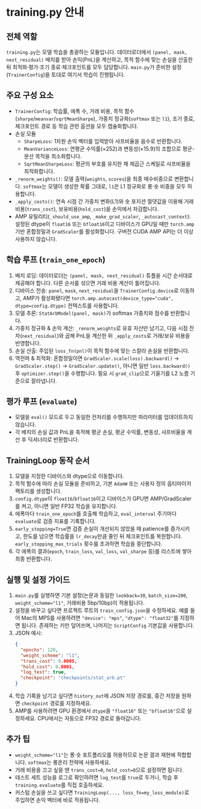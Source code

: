 # training.py 안내

## 전체 역할

`training.py`는 모델 학습을 총괄하는 모듈입니다. 데이터로더에서 `(panel, mask, next_residual)` 배치를 받아 손익(PnL)을 계산하고, 목적 함수에 맞는 손실을 산출한 뒤 최적화·평가·조기 종료·체크포인트를 모두 담당합니다. `main.py`가 준비한 설정(`TrainerConfig`)을 토대로 여기서 학습이 진행됩니다.

## 주요 구성 요소

- `TrainerConfig`: 학습률, 에폭 수, 거래 비용, 목적 함수(`sharpe`/`meanvar`/`sqrtMeanSharpe`), 가중치 정규화(`softmax` 또는 `l1`), 조기 종료, 체크포인트 경로 등 학습 관련 옵션을 모두 캡슐화합니다.
- 손실 모듈
  - `SharpeLoss`: 1차원 손익 벡터를 입력받아 샤프비율을 음수로 반환합니다.
  - `MeanVarianceLoss`: 연평균 수익률(×252)과 변동성(×15.9)의 조합으로 평균-분산 목적을 최소화합니다.
  - `SqrtMeanSharpeLoss`: 평균의 부호를 유지한 채 제곱근 스케일로 샤프비율을 최적화합니다.
- `_renorm_weights()`: 모델 출력(`weights`, `scores`)을 최종 매수비중으로 변환합니다. `softmax`는 모델이 생성한 확률 그대로, `l1`은 L1 정규화로 롱·숏 비중을 모두 허용합니다.
- `_apply_costs()`: 연속 시점 간 가중치 변화(L1)와 숏 포지션 절댓값을 이용해 거래비용(`trans_cost`), 보유비용(`hold_cost`)을 손익에서 차감합니다.
- AMP 유틸리티(`_should_use_amp`, `_make_grad_scaler`, `_autocast_context`): 설정된 dtype이 `float16` 또는 `bfloat16`이고 디바이스가 GPU일 때만 `torch.amp` 기반 혼합정밀과 `GradScaler`를 활성화합니다. 구버전 CUDA AMP API는 더 이상 사용하지 않습니다.

## 학습 루프 (`train_one_epoch`)

1. 배치 로딩: 데이터로더는 `(panel, mask, next_residual)` 튜플을 시간 순서대로 제공해야 합니다. 다른 순서를 섞으면 거래 비용 계산이 틀어집니다.
2. 디바이스 전송: `panel`, `mask`, `next_residual`을 `TrainerConfig.device`로 이동하고, AMP가 활성화됐다면 `torch.amp.autocast(device_type="cuda", dtype=config.dtype)` 컨텍스트를 사용합니다.
3. 모델 추론: `StatArbModel(panel, mask)`가 softmax 가중치와 점수를 반환합니다.
4. 가중치 정규화 & 손익 계산: `_renorm_weights`로 유효 자산만 남기고, 다음 시점 잔차(`next_residual`)와 곱해 PnL을 계산한 뒤 `_apply_costs`로 거래/보유 비용을 반영합니다.
5. 손실 산출: 주입된 `loss_fn(pnl)`이 목적 함수에 맞는 스칼라 손실을 반환합니다.
6. 역전파 & 최적화: 혼합정밀이면 `GradScaler.scale(loss).backward()` → `GradScaler.step()` → `GradScaler.update()`, 아니면 일반 `loss.backward()` 후 `optimizer.step()`을 수행합니다. 필요 시 `grad_clip`으로 기울기를 L2 노름 기준으로 잘라냅니다.

## 평가 루프 (`evaluate`)

- 모델을 `eval()` 모드로 두고 동일한 전처리를 수행하지만 파라미터를 업데이트하지 않습니다.
- 각 배치의 손실 값과 PnL을 축적해 평균 손실, 평균 수익률, 변동성, 샤프비율을 계산 후 딕셔너리로 반환합니다.

## TrainingLoop 동작 순서

1. 모델을 지정한 디바이스와 dtype으로 이동합니다.
2. 목적 함수에 따라 손실 모듈을 준비하고, 기본 `AdamW` 또는 사용자 정의 옵티마이저 팩토리를 생성합니다.
3. `config.dtype`이 `float16`/`bfloat16`이고 디바이스가 GPU면 AMP/GradScaler를 켜고, 아니면 일반 FP32 학습을 유지합니다.
4. 에폭마다 `train_one_epoch`를 호출해 학습하고, `eval_interval` 주기마다 `evaluate`로 검증 지표를 기록합니다.
5. `early_stopping=True`면 검증 손실이 개선되지 않았을 때 patience를 증가시키고, 한도를 넘으면 학습률을 `lr_decay`만큼 줄인 뒤 체크포인트를 복원합니다. `early_stopping_max_trials` 횟수를 초과하면 학습을 중단합니다.
6. 각 에폭의 결과(`epoch`, `train_loss`, `val_loss`, `val_sharpe` 등)를 리스트에 쌓아 최종 반환합니다.

## 실행 및 설정 가이드

1. `main.py`를 실행하면 기본 설정(논문과 동일한 `lookback=30`, `batch_size=200`, `weight_scheme="l1"`, 거래비용 5bp/10bp)이 적용됩니다.
2. 설정을 바꾸고 싶다면 프로젝트 루트의 `train_config.json`을 수정하세요. 예를 들어 Mac의 MPS를 사용하려면 `"device": "mps"`, `"dtype": "float32"`를 지정하면 됩니다. 존재하는 키만 덮어쓰며, 나머지는 `ScriptConfig` 기본값을 사용합니다.
3. JSON 예시:
   ```json
   {
     "epochs": 120,
     "weight_scheme": "l1",
     "trans_cost": 0.0005,
     "hold_cost": 0.0001,
     "log_test": true,
     "checkpoint": "checkpoints/stat_arb.pt"
   }
   ```
4. 학습 기록을 남기고 싶다면 `history_out`에 JSON 저장 경로를, 중간 저장을 원하면 `checkpoint` 경로를 지정하세요.
5. AMP를 사용하려면 GPU 환경에서 `dtype`을 `"float16"` 또는 `"bfloat16"`으로 설정하세요. CPU에서는 자동으로 FP32 경로로 돌아갑니다.

## 추가 팁

- `weight_scheme="l1"`는 롱·숏 포트폴리오를 허용하므로 논문 결과 재현에 적합합니다. `softmax`는 롱온리 전략에 사용하세요.
- 거래 비용을 끄고 싶을 땐 `trans_cost=0`, `hold_cost=0`으로 설정하면 됩니다.
- 테스트 세트 성능을 로그로 확인하려면 `log_test`를 `true`로 두거나, 학습 후 `training.evaluate`를 직접 호출하세요.
- 커스텀 손실을 쓰고 싶다면 `TrainingLoop(..., loss_fn=my_loss_module)`로 주입하면 손익 벡터에 바로 적용됩니다.
